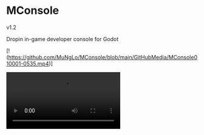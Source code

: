 # MConsole

v1.2

Dropin in-game developer console for Godot

[!(https://github.com/MuNgLo/MConsole/blob/main/GitHubMedia/MConsole010001-0535.mp4)]

<video src='https://github.com/MuNgLo/MConsole/blob/main/GitHubMedia/MConsole010001-0535.mp4' with=720/>


1.2 adding video and use instructions
1.1 history works, fpscounter, defaultcommands node added

# Install

place all repo files in /addons/MConsole

drop the addons/MConsole/DropinScene/GameConsole.tscn where you want it.

Also add the FPSCounter.tscn if you want

Note that there should ever only be one COnsoleCommand Node and it comes in that Console scene so depending on how your project
handles scenes it might need to be broken apart and tweaked.

# How to use

After you followed the install instruction. Have the GameConsole in the scene and maybe even the FPS counter. Start registering your own commands
For a clear example look to the RegisterDefaultCommands Class. It comes down to creating an instance of Command class and pass it to the static ConsoleCommands.RegisterCommand.

Sometimes you want a commnand to act as a trigger for a change on things. THen look at the FPSCOunter as it makes use of the ConsoleCommands.OnCommandRecieved EventHandler to
react when showfps is passed as command.

To toggle the console setup some input like an action and call the GameConsole.Toggle();
```cs
        if(Input.IsActionJustPressed("ToggleConsole")){ MConsole.GameConsole.Toggle(); }
```


# ToDo
autocomplete, command list, command search
Type check parameters according to Command definition using the Command.args;
